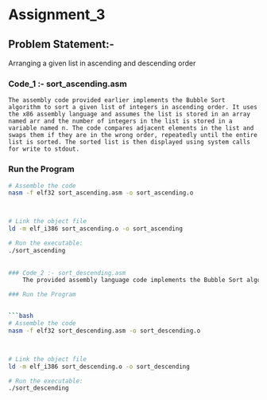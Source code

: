 
# Assignment_3

## Problem Statement:-

Arranging a given list in ascending and descending order


### Code_1 :- sort_ascending.asm
	The assembly code provided earlier implements the Bubble Sort algorithm to sort a given list of integers in ascending order. It uses the x86 assembly language and assumes the list is stored in an array named arr and the number of integers in the list is stored in a variable named n. The code compares adjacent elements in the list and swaps them if they are in the wrong order, repeatedly until the entire list is sorted. The sorted list is then displayed using system calls for write to stdout.

### Run the Program


```bash
# Assemble the code
nasm -f elf32 sort_ascending.asm -o sort_ascending.o



# Link the object file
ld -m elf_i386 sort_ascending.o -o sort_ascending

# Run the executable:
./sort_ascending
	
	
### Code_2 :- sort_descending.asm
	The provided assembly language code implements the Bubble Sort algorithm to sort a given list of integers in descending order. It starts by loading the number of integers and initializing loop counters. Then, it uses nested loops to compare adjacent elements in the list and swaps them if they are in the wrong order, effectively "bubbling" the largest value to the top in each pass. This process is repeated until the entire list is sorted in descending order. Finally, the sorted list is displayed using system calls.

### Run the Program


```bash
# Assemble the code
nasm -f elf32 sort_descending.asm -o sort_descending.o



# Link the object file
ld -m elf_i386 sort_descending.o -o sort_descending

# Run the executable:
./sort_descending




